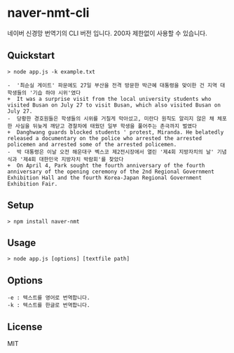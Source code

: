 # naver-nmt-cli

네이버 신경망 번역기의 CLI 버전 입니다. 200자 제한없이 사용할 수 있습니다.

## Quickstart

```
> node app.js -k example.txt
```

```
-  '최순실 게이트' 파문에도 27일 부산을 전격 방문한 박근혜 대통령을 맞이한 건 지역 대학생들의 '기습 하야 시위'였다
+  It was a surprise visit from the local university students who visited Busan on July 27 to visit Busan, which also visited Busan on July 27.
-  당황한 경호원들은 학생들의 시위를 거칠게 막아섰고, 미란다 원칙도 알리지 않은 채 체포한 사실을 뒤늦게 깨닫고 경찰차에 태웠던 일부 학생을 풀어주는 촌극까지 벌였다
+  Danghwang guards blocked students ' protest, Miranda. He belatedly released a documentary on the police who arrested the arrested policemen and arrested some of the arrested policemen.
-  박 대통령은 이날 오전 해운대구 벡스코 제2전시장에서 열린 '제4회 지방자치의 날' 기념식과 '제4회 대한민국 지방자치 박람회'를 찾았다
+  On April 4, Park sought the fourth anniversary of the fourth anniversary of the opening ceremony of the 2nd Regional Government Exhibition Hall and the fourth Korea-Japan Regional Government Exhibition Fair.
```

## Setup

```
> npm install naver-nmt
```

## Usage

```
> node app.js [options] [textfile path]
```

## Options

```
-e : 텍스트를 영어로 번역합니다.
-k : 텍스트를 한글로 번역합니다.
```

## License

MIT



